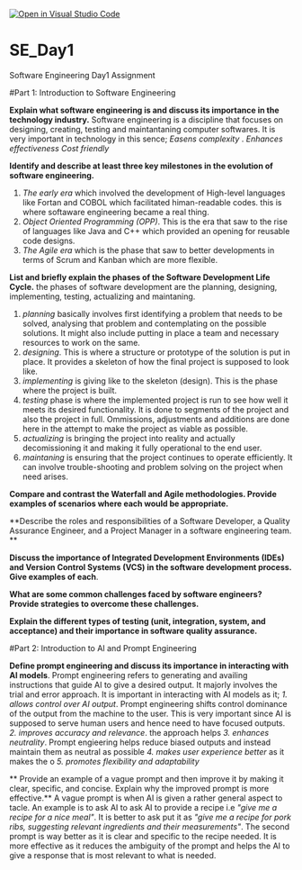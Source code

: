[![Open in Visual Studio Code](https://classroom.github.com/assets/open-in-vscode-2e0aaae1b6195c2367325f4f02e2d04e9abb55f0b24a779b69b11b9e10269abc.svg)](https://classroom.github.com/online_ide?assignment_repo_id=18302246&assignment_repo_type=AssignmentRepo)
# SE_Day1
Software Engineering Day1 Assignment

#Part 1: Introduction to Software Engineering

**Explain what software engineering is and discuss its importance in the technology industry.**
Software engineering is a discipline that focuses on designing, creating, testing and maintantaning computer softwares.
It is very important in technology in this sence;
_Easens complexity_ .
_Enhances effectiveness_
_Cost friendly_


**Identify and describe at least three key milestones in the evolution of software engineering.**
1. _The early era_ which involved the development of High-level languages like Fortan and COBOL which facilitated himan-readable codes. this is where softaware engineering became a real thing.
2. _Object Oriented Programming (OPP)_. This is the era that saw to the rise of languages like Java and C++ which provided an opening for reusable code designs.
3. _The Agile era_ which is the phase that saw to better developments in terms of Scrum and Kanban which are more flexible.


**List and briefly explain the phases of the Software Development Life Cycle.**
the phases of software development are the planning, designing, implementing, testing, actualizing and maintaning.
1. _planning_ basically involves first identifying a problem that needs to be solved, analysing that problem and contemplating on the possible solutions. It might also include putting in place a team and necessary resources to work on the same.
2. _designing_. This is where a structure or prototype of the solution is put in place. It provides a skeleton of how the final project is supposed to look like.
3. _implementing_ is giving like to the skeleton (design). This is the phase where the project is built.
4. _testing_ phase is where the implemented project is run to see how well it meets its desired functionality. It is done to segments of the project and also the project in full. Ommissions, adjustments and additions are done here in the attempt to make the project as viable as possible.
5. _actualizing_ is bringing the project into reality and actually decomissioning it and making it fully operational to the end user.
6. _maintaning_ is ensuring that the project continues to operate efficiently. It can involve trouble-shooting and problem solving on the project when need arises.


**Compare and contrast the Waterfall and Agile methodologies. Provide examples of scenarios where each would be appropriate.**


**Describe the roles and responsibilities of a Software Developer, a Quality Assurance Engineer, and a Project Manager in a software engineering team.
**

**Discuss the importance of Integrated Development Environments (IDEs) and Version Control Systems (VCS) in the software development process. Give examples of each**.


**What are some common challenges faced by software engineers? Provide strategies to overcome these challenges.**


**Explain the different types of testing (unit, integration, system, and acceptance) and their importance in software quality assurance.**


#Part 2: Introduction to AI and Prompt Engineering


**Define prompt engineering and discuss its importance in interacting with AI models**.
Prompt engineering refers to generating and availing instructions that guide AI to give a desired output. It majorly involves the trial and error approach. 
It is important in interacting with AI models as it;
_1. allows control over AI output_. Prompt engineering shifts control dominance of the output from the machine to the user. This is very important since AI is supposed to serve human users and hence need to have focused outputs.
_2. improves accuracy and relevance_. the approach helps 
_3. enhances neutrality_. Prompt engieering helps reduce biased outputs and instead maintain them as neutral as possible
_4. makes user experience better_ as it makes the o
_5. promotes flexibility and adaptability_



**
Provide an example of a vague prompt and then improve it by making it clear, specific, and concise. Explain why the improved prompt is more effective.**
A vague prompt is when AI is given a rather general aspect to tacle. An example is to ask AI to ask AI to provide a recipe i.e _"give me a recipe for a nice meal"_. It is better to ask put it as _"give me a recipe for pork ribs, suggesting relevant ingredients and their measurements"_. The second prompt is way better as it is clear and specific to the recipe needed. It is more effective as it reduces the ambiguity of the prompt and helps the AI to give a response that is most relevant to what is needed.
